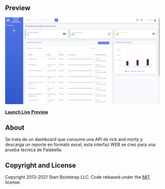 ## Preview

[![Dashboard de Rick And Morty](img/preview.png)]()

**[Launch Live Preview](https://pruebaariadnafalabella.netlify.app/)**


## About
Se trata de un dashboard que consume una API de rick and morty y descarga un reporte en formato excel, esta interfaz WEB se creo para una prueba tecnica de Falabella.

## Copyright and License

Copyright 2013-2021 Start Bootstrap LLC. Code released under the [MIT](https://github.com/StartBootstrap/startbootstrap-resume/blob/master/LICENSE) license.
